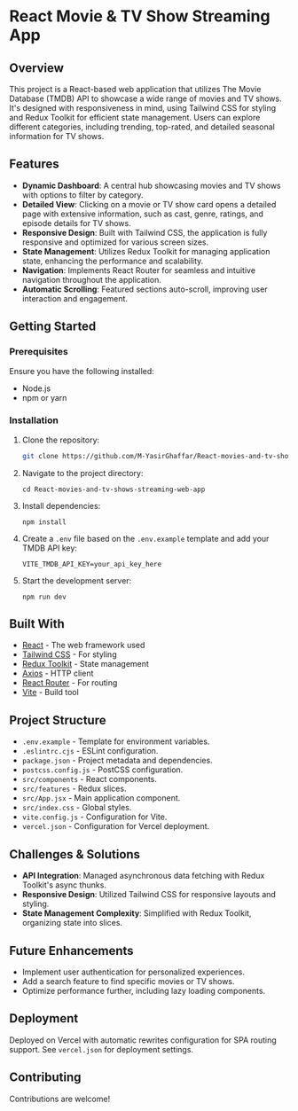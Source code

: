# React Movie & TV Show Streaming App

## Overview

This project is a React-based web application that utilizes The Movie Database (TMDB) API to showcase a wide range of movies and TV shows. It's designed with responsiveness in mind, using Tailwind CSS for styling and Redux Toolkit for efficient state management. Users can explore different categories, including trending, top-rated, and detailed seasonal information for TV shows.

## Features

- **Dynamic Dashboard**: A central hub showcasing movies and TV shows with options to filter by category.
- **Detailed View**: Clicking on a movie or TV show card opens a detailed page with extensive information, such as cast, genre, ratings, and episode details for TV shows.
- **Responsive Design**: Built with Tailwind CSS, the application is fully responsive and optimized for various screen sizes.
- **State Management**: Utilizes Redux Toolkit for managing application state, enhancing the performance and scalability.
- **Navigation**: Implements React Router for seamless and intuitive navigation throughout the application.
- **Automatic Scrolling**: Featured sections auto-scroll, improving user interaction and engagement.

## Getting Started

### Prerequisites

Ensure you have the following installed:

- Node.js
- npm or yarn

### Installation

1. Clone the repository:
   ```sh
   git clone https://github.com/M-YasirGhaffar/React-movies-and-tv-shows-streaming-web-app
   ```
2. Navigate to the project directory:
   ```
   cd React-movies-and-tv-shows-streaming-web-app
   ```
3. Install dependencies:
   ```
   npm install
   ```
4. Create a `.env` file based on the `.env.example` template and add your TMDB API key:
   ```
   VITE_TMDB_API_KEY=your_api_key_here
   ```
5. Start the development server:
   ```
   npm run dev
   ```

## Built With

- [React](https://reactjs.org/) - The web framework used
- [Tailwind CSS](https://tailwindcss.com/) - For styling
- [Redux Toolkit](https://redux-toolkit.js.org/) - State management
- [Axios](https://github.com/axios/axios) - HTTP client
- [React Router](https://reactrouter.com/) - For routing
- [Vite](https://vitejs.dev/) - Build tool

## Project Structure

- `.env.example` - Template for environment variables.
- `.eslintrc.cjs` - ESLint configuration.
- `package.json` - Project metadata and dependencies.
- `postcss.config.js` - PostCSS configuration.
- `src/components` - React components.
- `src/features` - Redux slices.
- `src/App.jsx` - Main application component.
- `src/index.css` - Global styles.
- `vite.config.js` - Configuration for Vite.
- `vercel.json` - Configuration for Vercel deployment.

## Challenges & Solutions

- **API Integration**: Managed asynchronous data fetching with Redux Toolkit's async thunks.
- **Responsive Design**: Utilized Tailwind CSS for responsive layouts and styling.
- **State Management Complexity**: Simplified with Redux Toolkit, organizing state into slices.

## Future Enhancements

- Implement user authentication for personalized experiences.
- Add a search feature to find specific movies or TV shows.
- Optimize performance further, including lazy loading components.

## Deployment

Deployed on Vercel with automatic rewrites configuration for SPA routing support. See `vercel.json` for deployment settings.

## Contributing

Contributions are welcome!
